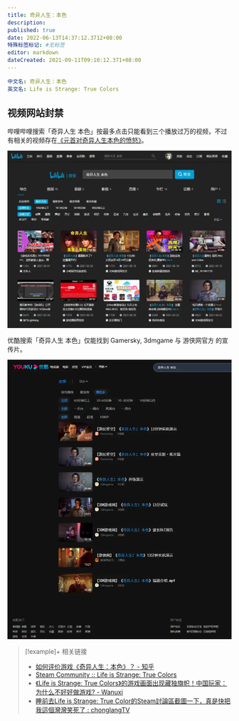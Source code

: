 ```yaml
---
title: 奇异人生：本色
description:
published: true
date: 2022-06-13T14:37:12.3712+08:00
特殊标签标记: #无标签
editor: markdown
dateCreated: 2021-09-11T09:10:12.371+08:00
---
```


```YAML
中文名: 奇异人生：本色
英文名: Life is Strange: True Colors
```

## 视频网站封禁

哔哩哔哩搜索「奇异人生 本色」按最多点击只能看到三个播放过万的视频，不过有相关的视频存在[《元首对奇异人生本色的愤怒》](https://b23.tv/BV1b3411q7Tj)。

![哔哩哔哩搜索「奇异人生 本色」](/src/game/奇异人生/bilibili_sltc.webp)

优酷搜索「奇异人生 本色」仅能找到 Gamersky, 3dmgame 与 游侠网官方 的宣传片。

![优酷搜索「奇异人生 本色」](/src/game/奇异人生/youku_sltc.webp)

> [!example]+ 相关链接
> + [如何评价游戏《奇异人生：本色》？ - 知乎](https://web.archive.org/web/20210911010248/https://www.zhihu.com/question/450108975/answer/2112830553)
> + [Steam Community :: Life is Strange: True Colors](https://web.archive.org/web/20210911010543/https://steamcommunity.com/app/936790/negativereviews/?browsefilter=toprated&snr=1_5_100010_&filterLanguage=schinese)
> + [《Life is Strange: True Colors》的游戏画面出现藏独旗帜！中国玩家：为什么不好好做游戏? - Wanuxi](https://web.archive.org/web/20210912053909/https://www.wanuxi.com/《life-is-strange-true-colors》的游戏画面出现藏独旗帜！中国玩家：/)
> + [睡前去Life is Strange: True Color的Steam討論區截圖一下，真是快把我這個灣灣笑死了 : chonglangTV](https://web.archive.org/web/20210910155041/https://old.reddit.com/r/chonglangTV/comments/pln5ee/睡前去life_is_strange_true/)
